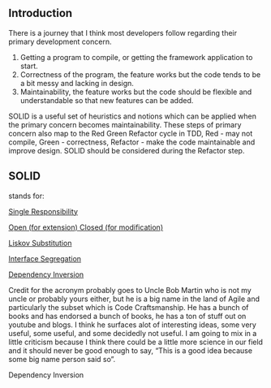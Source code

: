 ## Introduction

There is a journey that I think most developers follow regarding their primary development concern.

1. Getting a program to compile, or getting the framework application to start.
1. Correctness of the program, the feature works but the code tends to be a bit messy and lacking in design.
1. Maintainability, the feature works but the code should be flexible and understandable so that new features can be added.

SOLID is a useful set of heuristics and notions which can be applied when the primary concern becomes maintainability.
These steps of primary concern also map to the Red Green Refactor cycle in TDD, Red - may not compile, Green - correctness, Refactor - make the code maintainable and improve design.
SOLID should be considered during the Refactor step.

## SOLID

stands for:

[Single Responsibility](src/main/java/solidPrinciples/S/README.md)

[Open (for extension) Closed (for modification)](src/main/java/solidPrinciples/O/README.md)

[Liskov Substitution](src/main/java/solidPrinciples/L/README.md)

[Interface Segregation](src/main/java/solidPrinciples/I/README.md)

[Dependency Inversion](src/main/java/solidPrinciples/D/README.md)

Credit for the acronym probably goes to Uncle Bob Martin who is not my uncle or probably yours either, but he is a big name in the land of Agile and particularly the subset which is Code Craftsmanship.  He has a bunch of books and has endorsed a bunch of books, he has a ton of stuff out on youtube and blogs.  I think he surfaces alot of interesting ideas, some very useful, some useful, and some decidedly not useful.  I am going to mix in a little criticism because I think there could be a little more science in our field and it should never be good enough to say, “This is a good idea because some big name person said so”.

Dependency Inversion
